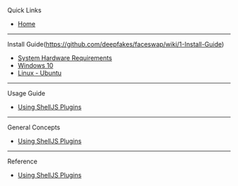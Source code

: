 Quick Links
  * [Home](https://github.com/shelljs/shelljs/wiki/Home)
***
Install Guide(https://github.com/deepfakes/faceswap/wiki/1-Install-Guide)
  * [System Hardware Requirements](https://github.com/deepfakes/faceswap/wiki/1.1-System-Hardware-Requirements)
  * [Windows 10](https://github.com/deepfakes/faceswap/wiki/1-Install-Guide)
  * [Linux - Ubuntu](https://github.com/deepfakes/faceswap/wiki/1-Install-Guide)
***
Usage Guide
  * [Using ShellJS Plugins](https://github.com/shelljs/shelljs/wiki/Using-ShellJS-Plugins)
***
General Concepts
  * [Using ShellJS Plugins](https://github.com/shelljs/shelljs/wiki/Using-ShellJS-Plugins)
***
Reference
  * [Using ShellJS Plugins](https://github.com/shelljs/shelljs/wiki/Using-ShellJS-Plugins)